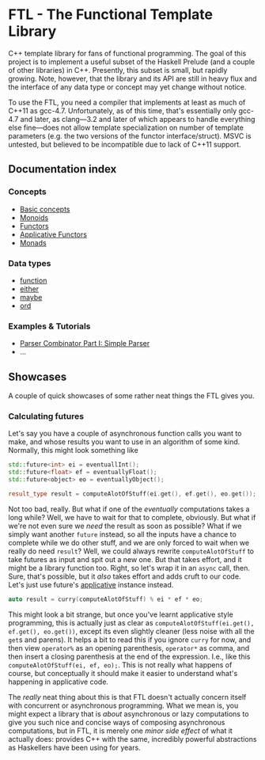 FTL - The Functional Template Library
=====================================

C++ template library for fans of functional programming. The goal of this project is to implement a useful subset of the Haskell Prelude (and a couple of other libraries) in C++. Presently, this subset is small, but rapidly growing. Note, however, that the library and its API are still in heavy flux and the interface of any data type or concept may yet change without notice.

To use the FTL, you need a compiler that implements at least as much of C++11 as gcc-4.7. Unfortunately, as of this time, that's essentially only gcc-4.7 and later, as clang&mdash;3.2 and later of which appears to handle everything else fine&mdash;does not allow template specialization on number of template parameters (e.g. the two versions of the functor interface/struct). MSVC is untested, but believed to be incompatible due to lack of C++11 support.

Documentation index
-------------------
### Concepts
* [Basic concepts](docs/Concepts.md)
* [Monoids](docs/Monoid.md)
* [Functors](docs/Functor.md)
* [Applicative Functors](docs/Applicative.md)
* [Monads](docs/Monad.md)

### Data types
* [function](docs/Function.md)
* [either](docs/Either.md)
* [maybe](docs/Maybe.md)
* [ord](docs/Ord.md)

### Examples & Tutorials
* [Parser Combinator Part I: Simple Parser](docs/Parsec-I.md)
* ...

Showcases
---------
A couple of quick showcases of some rather neat things the FTL gives you.

### Calculating futures
Let's say you have a couple of asynchronous function calls you want to make, and whose results you want to use in an algorithm of some kind. Normally, this might look something like
```cpp
std::future<int> ei = eventuallInt();
std::future<float> ef = eventuallyFloat();
std::future<object> eo = eventuallyObject();

result_type result = computeAlotOfStuff(ei.get(), ef.get(), eo.get());
```
Not too bad, really. But what if one of the _eventually_ computations takes a long while? Well, we have to wait for that to complete, obviously. But what if we're not even sure we _need_ the result as soon as possible? What if we simply want another `future` instead, so all the inputs have a chance to complete while we do other stuff, and we are only forced to wait when we really do need `result`? Well, we could always rewrite `computeAlotOfStuff` to take futures as input and spit out a new one. But that takes effort, and it might be a library function too. Right, so let's wrap it in an `async` call, then. Sure, that's possible, but it _also_ takes effort and adds cruft to our code. Let's just use future's [applicative](docs/Applicative.md) instance instead.
```cpp
auto result = curry(computeAlotOfStuff) % ei * ef * eo;
```
This might look a bit strange, but once you've learnt applicative style programming, this is actually just as clear as `computeAlotOfStuff(ei.get(), ef.get(), eo.get())`, except its even slightly cleaner (less noise with all the `get`s and parens). It helps a bit to read this if you ignore `curry` for now, and then view `operator%` as an opening parenthesis, `operator*` as comma, and then insert a closing parenthesis at the end of the expression. I.e., like this `computeAlotOfStuff(ei, ef, eo);`. This is not really what happens of course, but conceptually it should make it easier to understand what's happening in applicative code.

The _really_ neat thing about this is that FTL doesn't actually concern itself with concurrent or asynchronous programming. What we mean is, you might expect a library that is _about_ asynchronous or lazy computations to give you such nice and concise ways of composing asynchronous computations, but in FTL, it is merely one _minor side effect_ of what it actually does: provides C++ with the same, incredibly powerful abstractions as Haskellers have been using for years.

